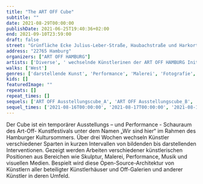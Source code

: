 ```yaml
---
title: "The ART OFF Cube"
subtitle: ""
date: 2021-08-29T00:00:00
publishDate: 2021-06-25T19:40:36+02:00
end: 2021-09-10T23:59:00
draft: false
street: "Grünfläche Ecke Julius-Leber-Straße, Haubachstraße und Harkortstraße vor Wäscherei"
address: "22765 Hamburg"
organizers: ["ART OFF HAMBURG"]
artists: ['Diverse', ' wechselnde Künstlerinen der ART OFF HAMBURG Initiative in einer Architektur von Thomas Ehgartner']
walks: ['West']
genres: ['darstellende Kunst', 'Performance', 'Malerei', 'Fotografie', 'Skulptur', 'Literatur', 'Land Art']
kids: []
featuredImage: ""
repeats: []
repeat_times: []
sequels: ['ART OFF Ausstellungscube_A', 'ART OFF Ausstellungscube_B', 'ART OFF Ausstellungscube_C', 'ART OFF Ausstellungscube_D', 'ART OFF Ausstellungscube_E', 'ART OFF Ausstellungscube_F', 'ART OFF Ausstellungscube_G', 'ART OFF Ausstellungscube_H', 'ART OFF Ausstellungscube_I', 'ART OFF Ausstellungscube_J', 'ART OFF Ausstellungscube_K', 'ART OFF Ausstellungscube_L', 'ART OFF Ausstellungscube_M', 'ART OFF Ausstellungscube_O', 'ART OFF Ausstellungscube_P', 'ART OFF Ausstellungscube_Q', 'ART OFF Ausstellungscube_R', 'ART OFF Ausstellungscube_S', 'ART OFF Ausstellungscube_T', 'ART OFF Ausstellungscube_U', 'ART OFF Ausstellungscube_V', 'ART OFF Ausstellungscube_W', 'ART OFF Ausstellungscube_X', 'ART OFF Ausstellungscube_Y', 'ART OFF Ausstellungscube_Z']
sequel_times: ['2021-08-16T00:00:00', '2021-08-17T00:00:00', '2021-08-18T00:00:00', '2021-08-19T00:00:00', '2021-08-20T00:00:00', '2021-08-21T00:00:00', '2021-08-22T00:00:00', '2021-08-23T00:00:00', '2021-08-24T00:00:00', '2021-08-25T00:00:00', '2021-08-26T00:00:00', '2021-08-27T00:00:00', '2021-08-28T00:00:00', '2021-08-30T00:00:00', '2021-08-31T00:00:00', '2021-09-01T00:00:00', '2021-09-02T00:00:00', '2021-09-03T00:00:00', '2021-09-04T00:00:00', '2021-09-05T00:00:00', '2021-09-06T00:00:00', '2021-09-07T00:00:00', '2021-09-08T00:00:00', '2021-09-09T00:00:00', '2021-09-10T00:00:00']
---
```


Der Cube ist ein temporärer Ausstellungs – und Performance - Schauraum des Art-Off- Kunstfestivals unter dem Namen „Wir sind hier“ im Rahmen des Hamburger Kultursommers. Über drei Wochen wechseln Künstler verschiedener Sparten in kurzen Intervallen von bildenden bis darstellenden Interventionen. Gezeigt werden Arbeiten verschiedener künstlerischen Positionen aus Bereichen wie  Skulptur, Malerei, Performance, Musik und visuellen Medien. Bespielt wird diese Open-Source-Architektur von Künstlern aller beteiligter Künstlerhäuser und Off-Galerien und anderer Künstler in deren Umfeld.